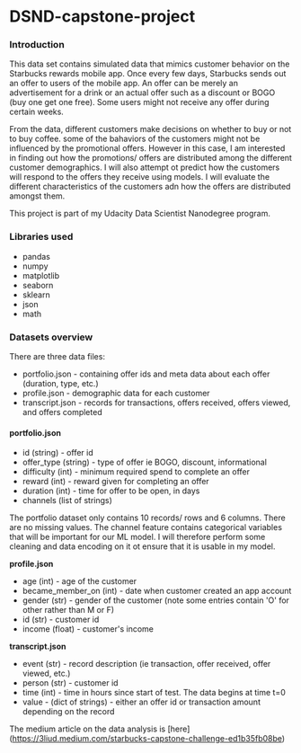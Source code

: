 # DSND-capstone-project

### Introduction 
This data set contains simulated data that mimics customer behavior on the Starbucks rewards mobile app. Once every few days, Starbucks sends out an offer to users of the mobile app. An offer can be merely an advertisement for a drink or an actual offer such as a discount or BOGO (buy one get one free). Some users might not receive any offer during certain weeks.

From the data, different customers make decisions on whether to buy or not to buy coffee. some of the bahaviors of the customers might not be influenced by the promotional offers. However in this case, I am interested in finding out how the promotions/ offers are distributed among the different customer demographics. I will also attempt ot predict how the customers will respond to the offers they receive using models. I will evaluate the different characteristics of the customers adn how the offers are distributed amongst them.

This project is part of my Udacity Data Scientist Nanodegree program.

### Libraries used
- pandas
- numpy
- matplotlib
- seaborn
- sklearn
- json
- math
### Datasets overview

There are three  data files:

* portfolio.json - containing offer ids and meta data about each offer (duration, type, etc.)
* profile.json - demographic data for each customer
* transcript.json - records for transactions, offers received, offers viewed, and offers completed

#### **portfolio.json**
* id (string) - offer id
* offer_type (string) - type of offer ie BOGO, discount, informational
* difficulty (int) - minimum required spend to complete an offer
* reward (int) - reward given for completing an offer
* duration (int) - time for offer to be open, in days
* channels (list of strings)

The portfolio dataset only contains 10 records/ rows and 6 columns. There are no missing values. The channel feature contains categorical variables that will be important for our ML model. I will therefore perform some cleaning and data encoding on it ot ensure that it is usable in my model.


**profile.json**
* age (int) - age of the customer 
* became_member_on (int) - date when customer created an app account
* gender (str) - gender of the customer (note some entries contain 'O' for other rather than M or F)
* id (str) - customer id
* income (float) - customer's income

**transcript.json**
* event (str) - record description (ie transaction, offer received, offer viewed, etc.)
* person (str) - customer id
* time (int) - time in hours since start of test. The data begins at time t=0
* value - (dict of strings) - either an offer id or transaction amount depending on the record


The medium article on the data analysis is [here] (https://3liud.medium.com/starbucks-capstone-challenge-ed1b35fb08be)
